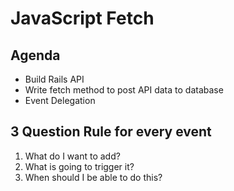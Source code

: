 # JavaScript Fetch

## Agenda

- Build Rails API
- Write fetch method to post API data to database
- Event Delegation


## 3 Question Rule for every event

   1. What do I want to add?
   2. What is going to trigger it?
   3. When should I be able to do this?